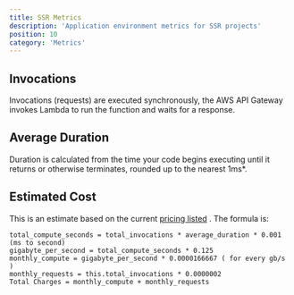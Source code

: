 ```yaml
---
title: SSR Metrics
description: 'Application environment metrics for SSR projects'
position: 10
category: 'Metrics'
---
```


## Invocations

 Invocations (requests) are executed synchronously, the AWS API Gateway invokes Lambda to run the function and waits for a response.

## Average Duration

Duration is calculated from the time your code begins executing until it returns or otherwise terminates, rounded up to the nearest 1ms*.

## Estimated Cost

This is an estimate based on the current [pricing listed](https://aws.amazon.com/lambda/pricing/) . The formula is:

```
total_compute_seconds = total_invocations * average_duration * 0.001 (ms to second)
gigabyte_per_second = total_compute_seconds * 0.125
monthly_compute = gigabyte_per_second * 0.0000166667 ( for every gb/s )
monthly_requests = this.total_invocations * 0.0000002
Total Charges = monthly_compute + monthly_requests
```





